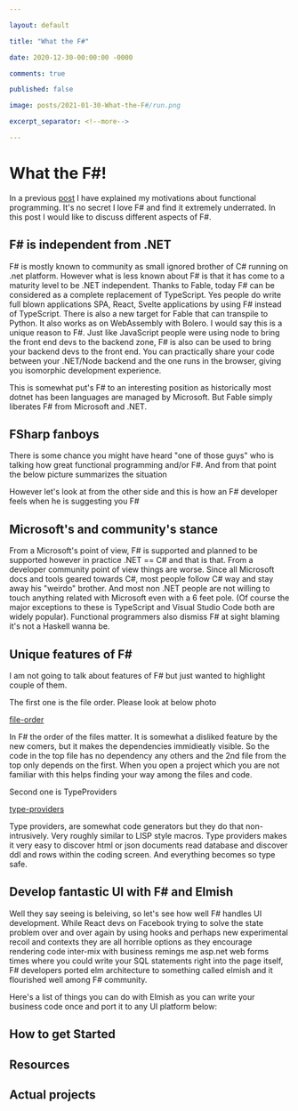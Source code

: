 ```yaml
---

layout: default

title: "What the F#"

date: 2020-12-30-00:00:00 -0000

comments: true

published: false

image: posts/2021-01-30-What-the-F#/run.png

excerpt_separator: <!--more-->

---
```


# What the F#!

In a previous [post](https://onurgumus.github.io/2020/12/26/Functional-Programming.html) I have explained my motivations about functional programming.
It's no secret I love F# and find it extremely underrated. In this post I would like to discuss different aspects of F#.

## F# is independent from .NET 

F# is mostly known to community as small ignored brother of C# running on .net platform. However what is less known about F# is that it
has come to a maturity level to be .NET independent. Thanks to Fable, today F# can be considered as a complete replacement of TypeScript. Yes
people do write full blown applications SPA, React, Svelte applications by using F# instead of TypeScript. There is also a new target for Fable
that can transpile to Python. It also works as on WebAssembly with Bolero. I would say this is a unique reason to F#. Just like JavaScript people
were using node to bring the front end devs to the backend zone, F# is also can be used to bring your backend devs to the front end. You can practically share 
your code between your .NET/Node backend and the one runs in the browser, giving you isomorphic development experience. 

This is somewhat put's F# to an interesting position as historically most dotnet has been languages are managed by Microsoft. But Fable simply liberates
F# from Microsoft and .NET.

## FSharp fanboys

There is some chance you might have heard "one of those guys" who is talking how great functional programming and/or F#. And from that point
the below picture summarizes the situation




However let's look at from the other side and this is how an F# developer feels when he is suggesting you F#


## Microsoft's and community's stance

From a Microsoft's point of view, F# is supported and planned to be supported however in practice .NET == C# and that is that. From a developer community
point of view things are worse. Since all Microsoft docs and tools geared towards C#, most people follow C# way and stay away his "weirdo" brother. 
And most non .NET people are not willing to touch anything related with Microsoft even with a 6 feet pole. (Of course the major exceptions to these is TypeScript and Visual Studio Code both are widely popular). Functional programmers also dismiss F# at sight blaming it's not a Haskell wanna be. 


## Unique features of F#

I am not going to talk about features of F# but just wanted to highlight couple of them.

The first one is the file order. Please look at below photo

[file-order]()

In F# the order of the files matter. It is somewhat a disliked feature by the new comers, but it makes the dependencies immidieatly visible.
So the code in the  top file has no dependency any others and the 2nd file from the top only depends on the first. When you open a project which you are not 
familiar with this helps finding your way among the files and code. 

Second one is TypeProviders

[type-providers]()

Type providers, are somewhat code generators but they do that non-intrusively. Very roughly similar to LISP style macros. Type providers makes it very 
easy to discover  html or json documents read database and discover ddl and rows within the coding screen. And everything becomes so type safe.

## Develop fantastic UI with F# and Elmish

Well they say seeing is beleiving, so let's see how well F# handles UI development. While React devs on Facebook trying to solve the state problem over and over again by using hooks and perhaps new experimental
recoil and contexts they are all horrible options as they encourage rendering code inter-mix with business remings me asp.net web forms times where you could write your SQL statements right into the page itself, F# developers ported elm architecture to something called elmish and it flourished well among F# community.

Here's a list of things you can do with Elmish as you can write your business code once and port it to any UI platform below:

## How to get Started 

## Resources

## Actual projects

